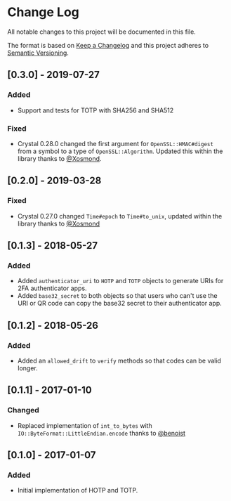 # Change Log

All notable changes to this project will be documented in this file.

The format is based on [Keep a Changelog](http://keepachangelog.com/)
and this project adheres to [Semantic Versioning](http://semver.org/).

## [0.3.0] - 2019-07-27

### Added

- Support and tests for TOTP with SHA256 and SHA512

### Fixed

- Crystal 0.28.0 changed the first argument for `OpenSSL::HMAC#digest` from a symbol to a type of `OpenSSL::Algorithm`. Updated this within the library thanks to [@Xosmond](https://github.com/Xosmond).

## [0.2.0] - 2019-03-28

### Fixed

- Crystal 0.27.0 changed `Time#epoch` to `Time#to_unix`, updated within the library thanks to [@Xosmond](https://github.com/Xosmond)

## [0.1.3] - 2018-05-27

### Added

- Added `authenticator_uri` to `HOTP` and `TOTP` objects to generate URIs for 2FA authenticator apps.
- Added `base32_secret` to both objects so that users who can't use the URI or QR code can copy the base32 secret to their authenticator app.

## [0.1.2] - 2018-05-26

### Added

- Added an `allowed_drift` to `verify` methods so that codes can be valid longer.

## [0.1.1] - 2017-01-10

### Changed

- Replaced implementation of `int_to_bytes` with `IO::ByteFormat::LittleEndian.encode` thanks to [@benoist](https://github.com/benoist)

## [0.1.0] - 2017-01-07

### Added

- Initial implementation of HOTP and TOTP.
